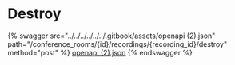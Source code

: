 # Destroy

{% swagger src="../../../../../../.gitbook/assets/openapi (2).json" path="/conference_rooms/{id}/recordings/{recording_id}/destroy" method="post" %}
[openapi (2).json](<../../../../../../.gitbook/assets/openapi (2).json>)
{% endswagger %}
